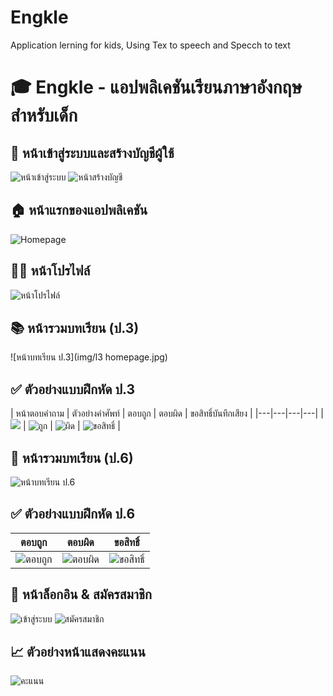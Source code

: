 # Engkle
Application lerning for kids, Using Tex to speech and Specch to text

# 🎓 Engkle - แอปพลิเคชันเรียนภาษาอังกฤษสำหรับเด็ก

## 🚀 หน้าเข้าสู่ระบบและสร้างบัญชีผู้ใช้
![หน้าเข้าสู่ระบบ](img/login.jpg)
![หน้าสร้างบัญชี](img/homepage.jpg)

## 🏠 หน้าแรกของแอปพลิเคชัน
![Homepage](img/homepage.jpg)

## 👨‍💻 หน้าโปรไฟล์
![หน้าโปรไฟล์](img/editname.jpg)

## 📚 หน้ารวมบทเรียน (ป.3)
![หน้าบทเรียน ป.3](img/l3 homepage.jpg)

## ✅ ตัวอย่างแบบฝึกหัด ป.3
| หน้าตอบคำถาม | ตัวอย่างคำศัพท์ | ตอบถูก | ตอบผิด | ขอสิทธิ์บันทึกเสียง |
|---|---|---|---|
| ![](img/l3.jpg) | ![ถูก](img/l3_ture.jpg) | ![ผิด](img/l3_fail.jpg) | ![ขอสิทธิ์](img/l3_permis.jpg) |

## 📘 หน้ารวมบทเรียน (ป.6)
![หน้าบทเรียน ป.6](img/l6_homepage.jpg)

## ✅ ตัวอย่างแบบฝึกหัด ป.6
| ตอบถูก | ตอบผิด | ขอสิทธิ์ |
|---|---|---|
| ![ตอบถูก](img/l6_ture.jpg) | ![ตอบผิด](img/l6_fail.jpg) | ![ขอสิทธิ์](img/l6_permis.jpg) |

## 📌 หน้าล็อกอิน & สมัครสมาชิก
![เข้าสู่ระบบ](img/login.jpg)
![สมัครสมาชิก](img/homepage.jpg)

## 📈 ตัวอย่างหน้าแสดงคะแนน
![คะแนน](img/score.jpg)
